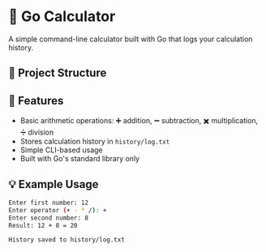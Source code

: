 # 🧮 Go Calculator

A simple command-line calculator built with Go that logs your calculation history.

## 📁 Project Structure


## 🚀 Features

- Basic arithmetic operations: ➕ addition, ➖ subtraction, ✖️ multiplication, ➗ division
- Stores calculation history in `history/log.txt`
- Simple CLI-based usage
- Built with Go's standard library only

## 💡 Example Usage

```bash
Enter first number: 12
Enter operator (+ - * /): +
Enter second number: 8
Result: 12 + 8 = 20

History saved to history/log.txt
